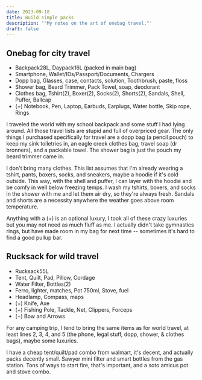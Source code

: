 ```yaml
---
date: 2023-09-18
title: Build simple packs
description: '"My notes on the art of onebag travel."'
draft: false
---
```

## Onebag for city travel
- Backpack28L, Daypack16L (packed in main bag)
- Smartphone, Wallet/IDs/Passport/Documents, Chargers
- Dopp bag, Glasses, case, contacts, solution, Toothbrush, paste, floss
- Shower bag, Beard Trimmer, Pack Towel, soap, deodorant
- Clothes bag, Tshirt(2), Boxer(2), Socks(2), Shorts(2), Sandals, Shell, Puffer, Ballcap
- (+) Notebook, Pen, Laptop, Earbuds, Earplugs, Water bottle, Skip rope, Rings

I traveled the world with my school backpack and some stuff I had lying around. All those travel lists are stupid and full of overpriced gear. The only things I purchased specifically for travel are a dopp bag (a pencil pouch) to keep my sink toiletries in, an eagle creek clothes bag, travel soap (dr bronners), and a packable towel. The shower bag is just the pouch my beard trimmer came in.

I don't bring many clothes. This list assumes that I'm already wearing a tshirt, pants, boxers, socks, and sneakers, maybe a hoodie if it's cold outside. This way, with the shell and puffer, I can layer with the hoodie and be comfy in well below freezing temps. I wash my tshirts, boxers, and socks in the shower with me and let them air dry, so they're always fresh. Sandals and shorts are a necessity anywhere the weather goes above room temperature.

Anything with a (+) is an optional luxury, I took all of these crazy luxuries but you may not need as much fluff as me. I actually didn't take gymnastics rings, but have made room in my bag for next time -- sometimes it's hard to find a good pullup bar.

## Rucksack for wild travel
- Rucksack55L
- Tent, Quilt, Pad, Pillow, Cordage
- Water Filter, Bottles(2)
- Ferro, lighter, matches, Pot 750ml, Stove, fuel
- Headlamp, Compass, maps
- (+) Knife, Axe
- (+) Fishing Pole, Tackle, Net, Clippers, Forceps
- (+) Bow and Arrows

For any camping trip, I tend to bring the same items as for world travel, at least lines 2, 3, 4, and 5 (the phone, legal stuff, dopp, shower, & clothes bags), maybe some luxuries.

I have a cheap tent/quilt/pad combo from walmart, it's decent, and actually packs decently small. Sawyer mini filter and smart bottles from the gas station. Tons of ways to start fire, that's important, and a soto amicus pot and stove combo. 
